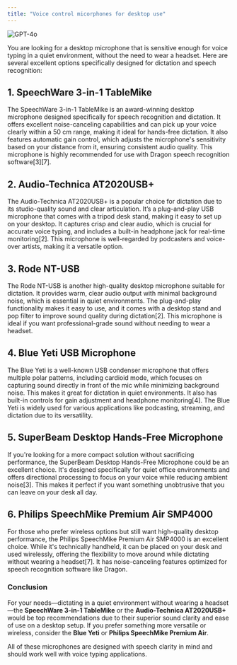 ```yaml
---
title: "Voice control micorphones for desktop use"
---
```

![GPT-4o](https://img.shields.io/badge/GPT--4o-3333FF?style=for-the-badge&logo=openai&logoColor=white)



You are looking for a desktop microphone that is sensitive enough for voice typing in a quiet environment, without the need to wear a headset. Here are several excellent options specifically designed for dictation and speech recognition:

## 1. SpeechWare 3-in-1 TableMike

The SpeechWare 3-in-1 TableMike is an award-winning desktop microphone designed specifically for speech recognition and dictation. It offers excellent noise-canceling capabilities and can pick up your voice clearly within a 50 cm range, making it ideal for hands-free dictation. It also features automatic gain control, which adjusts the microphone's sensitivity based on your distance from it, ensuring consistent audio quality. This microphone is highly recommended for use with Dragon speech recognition software\[3]\[7].

## 2. Audio-Technica AT2020USB+

The Audio-Technica AT2020USB+ is a popular choice for dictation due to its studio-quality sound and clear articulation. It’s a plug-and-play USB microphone that comes with a tripod desk stand, making it easy to set up on your desktop. It captures crisp and clear audio, which is crucial for accurate voice typing, and includes a built-in headphone jack for real-time monitoring\[2]. This microphone is well-regarded by podcasters and voice-over artists, making it a versatile option.

## 3. Rode NT-USB

The Rode NT-USB is another high-quality desktop microphone suitable for dictation. It provides warm, clear audio output with minimal background noise, which is essential in quiet environments. The plug-and-play functionality makes it easy to use, and it comes with a desktop stand and pop filter to improve sound quality during dictation\[2]. This microphone is ideal if you want professional-grade sound without needing to wear a headset.

## 4. Blue Yeti USB Microphone

The Blue Yeti is a well-known USB condenser microphone that offers multiple polar patterns, including cardioid mode, which focuses on capturing sound directly in front of the mic while minimizing background noise. This makes it great for dictation in quiet environments. It also has built-in controls for gain adjustment and headphone monitoring\[4]. The Blue Yeti is widely used for various applications like podcasting, streaming, and dictation due to its versatility.

## 5. SuperBeam Desktop Hands-Free Microphone

If you're looking for a more compact solution without sacrificing performance, the SuperBeam Desktop Hands-Free Microphone could be an excellent choice. It's designed specifically for quiet office environments and offers directional processing to focus on your voice while reducing ambient noise\[3]. This makes it perfect if you want something unobtrusive that you can leave on your desk all day.

## 6. Philips SpeechMike Premium Air SMP4000

For those who prefer wireless options but still want high-quality desktop performance, the Philips SpeechMike Premium Air SMP4000 is an excellent choice. While it's technically handheld, it can be placed on your desk and used wirelessly, offering the flexibility to move around while dictating without wearing a headset\[7]. It has noise-canceling features optimized for speech recognition software like Dragon.

### Conclusion

For your needs—dictating in a quiet environment without wearing a headset—the **SpeechWare 3-in-1 TableMike** or the **Audio-Technica AT2020USB+** would be top recommendations due to their superior sound clarity and ease of use on a desktop setup. If you prefer something more versatile or wireless, consider the **Blue Yeti** or **Philips SpeechMike Premium Air**.

All of these microphones are designed with speech clarity in mind and should work well with voice typing applications.

&#x20;

